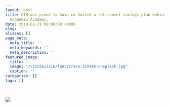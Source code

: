 ```yaml
---
layout: post
title: OIM was proud to have co-hosted a retirement savings plan webinar to the ELITE
  Academic Academy.
date: 2019-02-21 08:00:00 +0000
slug: ''
aliases: []
page_meta:
  meta_title: ''
  meta_keywords: ''
  meta_description: ''
featured_image:
  title: ''
  image: "/v1555611216/fancycrave-329196-unsplash.jpg"
  caption: ''
categories: []
tags: []

---
```

![](https://res.cloudinary.com/oderllc/image/upload/v1554780692/Elite.png)